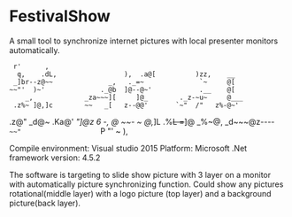 # FestivalShow
A small tool to synchronize internet pictures with local presenter monitors automatically.

     r'      ,
      q,    .dL,                 ),  .a@[          )zz,    __
     _]br--z@~~              _,   ._=~              `~     @[
    ~~"'  )~'              ._@b  ]@--@~'            .__    @[
        _,             _za~~~][     ]@_        ._z-~u~     @___
     .z%~ ]@,]c        ~~   _[   z--@@'       `~"  /"   z%-@~'
   .z@"  _d@~             .Ka@'   _"]@_z         _6 -,     @
   ~~-_  ~ @_,_]L        .%~~L   =~~]@         _%~@,  _d~~~@z----
 `          ~~"                     `P         "'  ~
                                    ),
                                   
Compile environment: Visual studio 2015
Platform: Microsoft .Net framework version: 4.5.2

The software is targeting to slide show picture with 3 layer on a monitor with automatically picture synchronizing function. Could show any pictures rotational(middle layer) with a logo picture (top layer) and a background picture(back layer).

